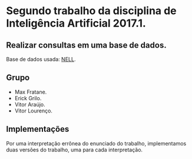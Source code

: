 # Segundo trabalho da disciplina de Inteligência Artificial 2017.1.

## Realizar consultas em uma base de dados.
Base de dados usada: [NELL](https://pt.wikipedia.org/wiki/Minimax).

## Grupo
- Max Fratane.
- Erick Grilo.
- Vitor Araújo.
- Vitor Lourenço.

## Implementações
Por uma interpretação errônea do enunciado do trabalho, implementamos duas versões do trabalho, uma para cada interpretação.

